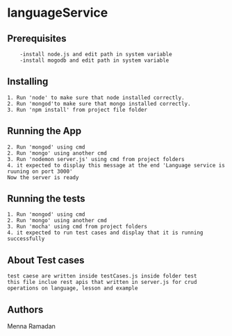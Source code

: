 # languageService
    
## Prerequisites
        -install node.js and edit path in system variable    
        -install mogodb and edit path in system variable
            


## Installing
    1. Run 'node' to make sure that node installed correctly.
    2. Run 'mongod'to make sure that mongo installed correctly.
    3. Run 'npm install' from project file folder


## Running the App
    2. Run 'mongod' using cmd
    2. Run 'mongo' using another cmd
    3. Run 'nodemon server.js' using cmd from project folders
    4. it expected to display this message at the end 'Language service is ruuning on port 3000'
    Now the server is ready
    
## Running the tests
    1. Run 'mongod' using cmd
    2. Run 'mongo' using another cmd
    3. Run 'mocha' using cmd from project folders
    4. it expected to run test cases and display that it is running successfully


## About Test cases
    test caese are written inside testCases.js inside folder test
    this file inclue rest apis that written in server.js for crud operations on language, lesson and example


## Authors
Menna Ramadan